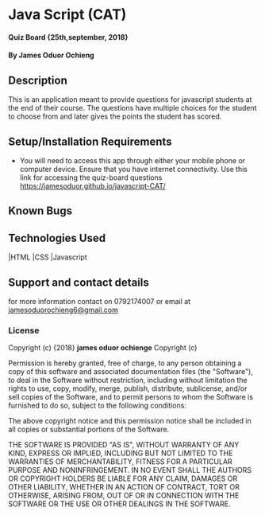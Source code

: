 # Java Script (CAT)
#### Quiz Board {25th,september, 2018}
#### By **James Oduor Ochieng**
## Description
This is an application meant to provide questions for javascript students at the end of their course. The questions have multiple choices for the student to choose from and later gives the points the student has scored.
## Setup/Installation Requirements
* You will need to access this app through either your mobile phone or computer device. Ensure that you have internet connectivity. Use this link for accessing the quiz-board questions https://jamesoduor.github.io/javascript-CAT/
## Known Bugs
## Technologies Used
|HTML
|CSS
|Javascript
## Support and contact details
for more information contact on 0792174007 or email at jamesoduorochieng6@gmail.com
### License
Copyright (c) {2018} **james oduor ochienge**
Copyright (c) <year> <copyright holders>

Permission is hereby granted, free of charge, to any person obtaining a copy
of this software and associated documentation files (the "Software"), to deal
in the Software without restriction, including without limitation the rights
to use, copy, modify, merge, publish, distribute, sublicense, and/or sell
copies of the Software, and to permit persons to whom the Software is
furnished to do so, subject to the following conditions:

The above copyright notice and this permission notice shall be included in all
copies or substantial portions of the Software.

THE SOFTWARE IS PROVIDED "AS IS", WITHOUT WARRANTY OF ANY KIND, EXPRESS OR
IMPLIED, INCLUDING BUT NOT LIMITED TO THE WARRANTIES OF MERCHANTABILITY,
FITNESS FOR A PARTICULAR PURPOSE AND NONINFRINGEMENT. IN NO EVENT SHALL THE
AUTHORS OR COPYRIGHT HOLDERS BE LIABLE FOR ANY CLAIM, DAMAGES OR OTHER
LIABILITY, WHETHER IN AN ACTION OF CONTRACT, TORT OR OTHERWISE, ARISING FROM,
OUT OF OR IN CONNECTION WITH THE SOFTWARE OR THE USE OR OTHER DEALINGS IN THE
SOFTWARE.
